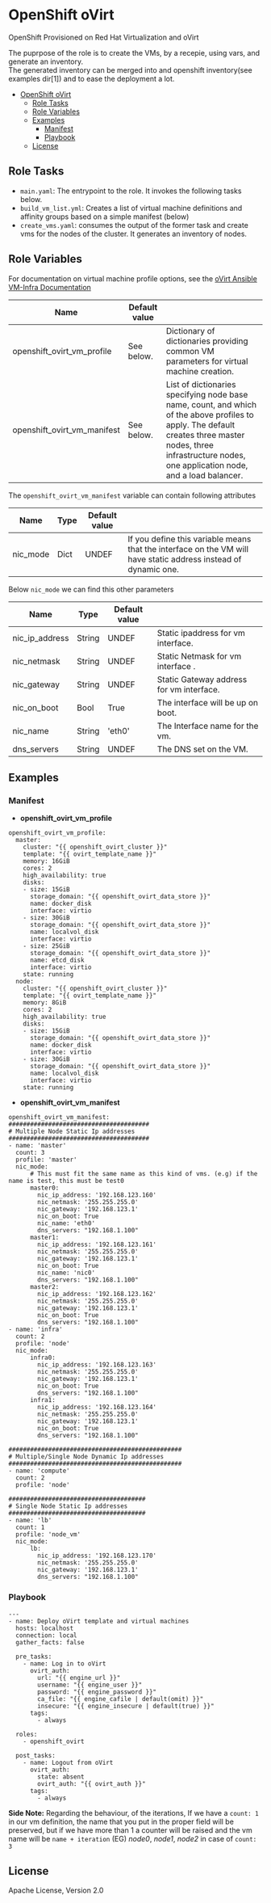 # OpenShift oVirt

OpenShift Provisioned on Red Hat Virtualization and oVirt

The puprpose of the role is to create the VMs, by a recepie, using vars, and generate an inventory. \
The generated inventory can be merged into and openshift inventory(see examples dir[1]) and to ease the deployment a lot.

- [OpenShift oVirt](#openshift-ovirt)
  * [Role Tasks](#role-tasks)
  * [Role Variables](#role-variables)
  * [Examples](#examples)
    + [Manifest](#manifest)
    + [Playbook](#playbook)
  * [License](#license)

## Role Tasks

- `main.yaml`: The entrypoint to the role. It invokes the following tasks below.
- `build_vm_list.yml`: Creates a list of virtual machine definitions and
  affinity groups based on a simple manifest (below)
- `create_vms.yaml`: consumes the output of the former task and create vms for the nodes of the cluster. It generates an inventory of nodes.

## Role Variables

For documentation on virtual machine profile options, see the [oVirt Ansible VM-Infra Documentation](https://github.com/oVirt/ovirt-ansible-vm-infra)

| Name                      | Default value |                                                                                         |
|---------------------------|---------------|-----------------------------------------------------------------------------------------|
| openshift_ovirt_vm_profile  | See below.    | Dictionary of dictionaries providing common VM parameters for virtual machine creation. |
| openshift_ovirt_vm_manifest | See below.    | List of dictionaries specifying node base name, count, and which of the above profiles to apply. The default creates three master nodes, three infrastructure nodes, one application node, and a load balancer. |

The `openshift_ovirt_vm_manifest` variable can contain following attributes

| Name      | Type | Default value |                                                                                                                 |
|-----------|------|---------------|-----------------------------------------------------------------------------------------------------------------|
| nic_mode  | Dict | UNDEF         | If you define this variable means that the interface on the VM will have static address instead of dynamic one. |

Below `nic_mode` we can find this other parameters

| Name            |  Type  | Default value |                                          |
|-----------------|--------|---------------|------------------------------------------|
| nic_ip_address  | String | UNDEF         | Static ipaddress for vm interface.       |
| nic_netmask     | String | UNDEF         | Static Netmask for vm interface .        |
| nic_gateway     | String | UNDEF         | Static Gateway address for vm interface. |
| nic_on_boot     | Bool   | True          | The interface will be up on boot.        |
| nic_name        | String | 'eth0'        | The Interface name for the vm.           |
| dns_servers     | String | UNDEF         | The DNS set on the VM.                   |


## Examples

### Manifest
- **openshift_ovirt_vm_profile**

```
openshift_ovirt_vm_profile:
  master:
    cluster: "{{ openshift_ovirt_cluster }}"
    template: "{{ ovirt_template_name }}"
    memory: 16GiB
    cores: 2
    high_availability: true
    disks:
    - size: 15GiB
      storage_domain: "{{ openshift_ovirt_data_store }}"
      name: docker_disk
      interface: virtio
    - size: 30GiB
      storage_domain: "{{ openshift_ovirt_data_store }}"
      name: localvol_disk
      interface: virtio
    - size: 25GiB
      storage_domain: "{{ openshift_ovirt_data_store }}"
      name: etcd_disk
      interface: virtio
    state: running
  node:
    cluster: "{{ openshift_ovirt_cluster }}"
    template: "{{ ovirt_template_name }}"
    memory: 8GiB
    cores: 2
    high_availability: true
    disks:
    - size: 15GiB
      storage_domain: "{{ openshift_ovirt_data_store }}"
      name: docker_disk
      interface: virtio
    - size: 30GiB
      storage_domain: "{{ openshift_ovirt_data_store }}"
      name: localvol_disk
      interface: virtio
    state: running
```


- **openshift_ovirt_vm_manifest**
```
openshift_ovirt_vm_manifest:
#######################################
# Multiple Node Static Ip addresses
#######################################
- name: 'master'
  count: 3
  profile: 'master'
  nic_mode:
      # This must fit the same name as this kind of vms. (e.g) if the name is test, this must be test0
      master0:
        nic_ip_address: '192.168.123.160'
        nic_netmask: '255.255.255.0'
        nic_gateway: '192.168.123.1'
        nic_on_boot: True
        nic_name: 'eth0'
        dns_servers: "192.168.1.100"
      master1:
        nic_ip_address: '192.168.123.161'
        nic_netmask: '255.255.255.0'
        nic_gateway: '192.168.123.1'
        nic_on_boot: True
        nic_name: 'nic0'
        dns_servers: "192.168.1.100"
      master2:
        nic_ip_address: '192.168.123.162'
        nic_netmask: '255.255.255.0'
        nic_gateway: '192.168.123.1'
        nic_on_boot: True
        dns_servers: "192.168.1.100"
- name: 'infra'
  count: 2
  profile: 'node'
  nic_mode:
      infra0:
        nic_ip_address: '192.168.123.163'
        nic_netmask: '255.255.255.0'
        nic_gateway: '192.168.123.1'
        nic_on_boot: True
        dns_servers: "192.168.1.100"
      infra1:
        nic_ip_address: '192.168.123.164'
        nic_netmask: '255.255.255.0'
        nic_gateway: '192.168.123.1'
        nic_on_boot: True
        dns_servers: "192.168.1.100"

################################################
# Multiple/Single Node Dynamic Ip addresses
################################################
- name: 'compute'
  count: 2
  profile: 'node'

######################################
# Single Node Static Ip addresses
######################################
- name: 'lb'
  count: 1
  profile: 'node_vm'
  nic_mode:
      lb:
        nic_ip_address: '192.168.123.170'
        nic_netmask: '255.255.255.0'
        nic_gateway: '192.168.123.1'
        dns_servers: "192.168.1.100"
```

### Playbook

```
---
- name: Deploy oVirt template and virtual machines
  hosts: localhost
  connection: local
  gather_facts: false

  pre_tasks:
    - name: Log in to oVirt
      ovirt_auth:
        url: "{{ engine_url }}"
        username: "{{ engine_user }}"
        password: "{{ engine_password }}"
        ca_file: "{{ engine_cafile | default(omit) }}"
        insecure: "{{ engine_insecure | default(true) }}"
      tags:
        - always

  roles:
    - openshift_ovirt

  post_tasks:
    - name: Logout from oVirt
      ovirt_auth:
        state: absent
        ovirt_auth: "{{ ovirt_auth }}"
      tags:
        - always
```

**Side Note:** Regarding the behaviour, of the iterations, If we have a `count: 1` in our vm definition, the name that you put in the proper field will be preserved, but if we have more than 1 a counter will be raised and the vm name will be `name + iteration` (EG) _node0_, _node1_, _node2_ in case of `count: 3`

License
-------

Apache License, Version 2.0
